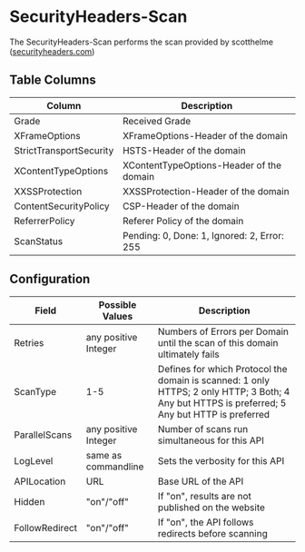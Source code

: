 SecurityHeaders-Scan
============

The SecurityHeaders-Scan performs the scan provided by scotthelme ([securityheaders.com](https://securityheaders.com/))

## Table Columns

| Column |  Description |
| ----------- | ----------- |
| Grade | Received Grade |
| XFrameOptions | XFrameOptions-Header of the domain|
| StrictTransportSecurity | HSTS-Header of the domain|
| XContentTypeOptions| XContentTypeOptions-Header of the domain |
| XXSSProtection | XXSSProtection-Header of the domain |
| ContentSecurityPolicy | CSP-Header of the domain |
| ReferrerPolicy | Referer Policy of the domain |
| ScanStatus | Pending: 0, Done: 1, Ignored: 2, Error: 255 |

 
## Configuration

| Field | Possible Values | Description |
| ----------- | ----------- | ----------- |
| Retries | any positive Integer | Numbers of Errors per Domain until the scan of this domain ultimately fails |
| ScanType | 1-5 | Defines for which Protocol the domain is scanned: 1 only HTTPS; 2 only HTTP; 3 Both; 4 Any but HTTPS is preferred; 5 Any but HTTP is preferred |
| ParallelScans | any positive Integer | Number of scans run simultaneous for this API |
| LogLevel | same as commandline | Sets the verbosity for this API |
| APILocation | URL | Base URL of the API |
| Hidden | "on"/"off" | If "on", results are not published on the website |
| FollowRedirect | "on"/"off" | If "on", the API follows redirects before scanning |